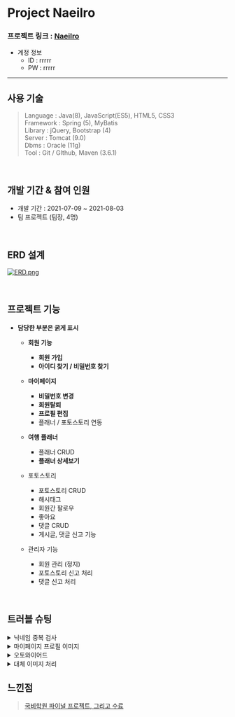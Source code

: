 Project Naeilro
================

 ### 프로젝트 링크 : [Naeilro](https://bit.ly/3iNIjDn)



* 계정 정보
   * ID : rrrrr
   * PW : rrrrr
------------------------------

사용 기술
-----------------
>Language : Java(8), JavaScript(ES5), HTML5, CSS3      
>Framework : Spring (5), MyBatis      
>Library : jQuery, Bootstrap (4)        
>Server : Tomcat (9.0)        
>Dbms : Oracle (11g)        
>Tool : Git / GIthub, Maven (3.6.1)                

</br>

개발 기간 & 참여 인원  
-----------------
* 개발 기간 : 2021-07-09 ~ 2021-08-03        
* 팀 프로젝트 (팀장, 4명)

</br>


ERD 설계
-----------------
[![ERD.png](https://i.postimg.cc/vZgt05C7/ERD.png)](https://postimg.cc/68KZ34WT)

</br>

프로젝트 기능
-----------------
* __담당한 부분은 굵게 표시__

  * __회원 기능__   
    * __회원 가입__ 
    * __아이디 찾기 / 비밀번호 찾기__

  * __마이페이지__ 
    * __비밀번호 변경__
    * __회원탈퇴__
    * __프로필 편집__
    * 플래너 / 포토스토리 연동

  * __여행 플래너__
    * 플래너 CRUD
    * __플래너 상세보기__
             
  * 포토스토리
    * 포토스토리 CRUD
    * 해시태그
    * 회원간 팔로우
    * 좋아요
    * 댓글 CRUD
    * 게시글, 댓글 신고 기능   

   * 관리자 기능
     * 회원 관리 (정지)
     * 포토스토리 신고 처리
     * 댓글 신고 처리
     
 </br>
  
 트러블 슈팅
 -----------
 <details>
<summary>닉네임 중복 검사</summary>
<div markdown="1">
	
### 1. 문제 상황
* 마이페이지 프로필 편집시 현재 사용하고 있는 닉네임을 그대로 사용하려고 하면    
닉네임 중복체크 조건 때문에 반드시 기존 닉네임과는 다르게 변경해야함

### 2. 기존 코드
* 기존 코드는 회원가입시 닉네임 중복 체크와 프로필 편집시 닉네임 처리를 하나의 메소드에서 처리함

```java
memberController
// 회원 가입 닉네임 중복체크
	@PostMapping("/nickCheck")
	@ResponseBody
	public boolean nickCheck(@ModelAttribute MemberVo memberVo) {
		System.out.println("닉네임 중복값 체크 : " + memberVo);
		boolean Nickresult = memberFindService.nickCheck(memberVo) > 0;
		System.out.println("닉네임 체크값 반환 : " + Nickresult);
		return Nickresult;
		}
```

```java
<!-- 닉네임 중복 체크 -->
<select id="jNickCheck" parameterType="MemberVo" resultType="int">
select count(*) from member where member_nick = #{memberNick}
</select>
```

### 3. 원하는 조건

* 프로필 편집 시 현재 사용하는 닉네임 값을 그대로 입력해도 변경되도록 수정하고 싶음

* 프론트에서 true나 false값을 반환 시키고 있어 동일한 방식으로 반환하고 싶음

### 4. 해결 방법

#### 4-1. DB에서 검색할 때 if같은 조건을 줘서 결과값이 한번에 true / false 반환되게 하기 (실패)
* 마이바티스 매퍼 파일에서 sql문 작성 시도
* 폼에서 입력한 값과 조회 결과 값이 같은지 비교 하는 sql 구문 작성에서 막힘
	

    ```
    <!-- 닉네임 중복 체크 -->
    <select id="jNickCheck" parameterType="MemberVo" resultType="int">
    		select count(*) from member where member_nick = #{memberNick}
    	if (Vo로 넘어온 memberNick 값의 조회 결과가 null 이거나 
    			memberNick 조회 결과가 폼에서 입력한 값과 일치할 경우 0 반환
    			그게 아니면 1 반환 
    	</select>
    ```

#### 4-2. 매퍼파일을 두번 조회해서 둘의 값을 비교 (성공)
	
* 세션에 변동 가능성이 있는 닉네임을 저장하지 않음 (프로필 편집시 변경할 수 있음)
* 회원가입시 닉네임 중복 검사와 프로필 편집시 닉네임 중복 검사를 분리하지 않으면 회원 가입시   
	회원 번호가 세션에 없어서 에러가 발생함
	
	
* 회원가입시 닉네임 중복 검사와 프로필 편집시 중복 검사를 분리하여 진행
	*  회원가입 닉네임 중복 검사는 기존과 동일하게 진행
	*  프로필 편집 닉네임 중복 검사는 새로운 메소드를 만들어 처리

### 5. 수정 코드
```
        // 회원가입 닉네임 중복체크
        	@PostMapping("/jNickCheck")
        	@ResponseBody
        	public boolean jNickCheck(@ModelAttribute MemberVo memberVo) {
        		System.out.println("닉네임 중복값 체크 : " + memberVo);
        		boolean Nickresult = memberFindService.jNickCheck(memberVo) > 0;
        		System.out.println("닉네임 체크값 반환 : " + Nickresult);
        		return Nickresult;
        	}

        	// 프로필 편집 닉네임 중복체크
        	@PostMapping("/pNickCheck")
        	@ResponseBody
        	public boolean pNickCheck(@ModelAttribute MemberVo memberVo, HttpSession httpSession) {
        		System.out.println("닉네임 중복값 체크 : " + memberVo); // 프론트에서 넘겨준 닉네임 값
        		MemberVo Nickresult = memberFindService.pNickCheck(memberVo); // DB 조회
        		System.out.println("닉네임 체크값 반환 : " + Nickresult); // 닉네임값이 있다면 반환
        		MemberDto memberDto = memberDao.findInfo((int) httpSession.getAttribute("memberNo")); // 로그인이 되어 있다는 가정하에 세션에서 회원번호 값을 가져와 닉네임 값을 조회 
        		boolean result = false;
        		if (ObjectUtils.isEmpty(Nickresult)) // 반환된 닉네임 값이 없다면 {
        			result = false;
        		} else // 반환된 닉네임 값이 있다면 {
        			if (Nickresult.getMemberNick().equals(memberDto.getMemberNick())) {
        				result = false; // 프론트로 false 반환
        			} else {
        				result = true; // 프론트로 true 반환
        			}
        		}
        		System.out.println(result);
        		return result;
        	}
```
	
</div>
</details>

 <details>
<summary>마이페이지 프로필 이미지</summary>
<div markdown="1">
 
### 원인

- 프로필 이미지 변경시 memberProfile 테이블에 ProfileSaveName 데이터가 삭제되지 않고 추가 되기 때문에   
기존 사용했던 selectone으로 조회하지 못해 이미지 데이터를 찾아오는데 에러 발생
	

### 해결

- ProfileSaveName 의 마지막 데이터만 불러오게 SQL 구문 수정

#### 기존 코드
```sql
<select id="find" parameterType="String" resultType="MemberProfileDto">
	select * from member_profile where member_id = #{memberId}
</select>
```
	
#### 수정 코드
```sql
SELECT * FROM(
    SELECT 
        * 
    FROM member_profile
    	ORDER BY ROWNUM DESC)
		WHERE ROWNUM = 1 and member_id = #{memberId}
```
 </div>
</details>
	
 <details>
<summary>오토와이어드</summary>
<div markdown="1">

### 원인
* 오토와이어드 하나만 등록하고 두줄 연속으로 사용하여 널포인터 예외 발생

#### 기존 코드    
	
```java
@Autowired
	HttpSession httpSession;
	ResultPlanService resultPlanService;
```
	
#### 수정 코드   
	
```java
	@Autowired
	HttpSession httpSession;
	
	@Autowired
	ResultPlanService resultPlanService;
```	
 </div>
</details>	
	
<details>
<summary>대체 이미지 처리</summary>
<div markdown="1">
<br>	
	
* 회원가입시 이미지를 선택하지 않고 가입하면 이미지를 DB에 저장하지 않고 onerror를 이용해서 대체 이미지를 출력함

```html
<label for="memberProfile"> 
<img class='upload_img my-3 user_profile_lg user_profile' src="profileImage?memberId=${memberDto.memberId}"
onerror="this.src='${pageContext.request.contextPath}/image/default_user_profile.jpg'"> 
<input class="input_img" type="file" accept=".png, .jpg, .gif" id="memberProfile" name="memberProfile" style="display: none" disabled/>
</label>
```
</div>
</details>	
	
  느낀점
  ----------
  >[국비학원 파이널 프로젝트, 그리고 수료](https://bit.ly/2VwlLOs)
